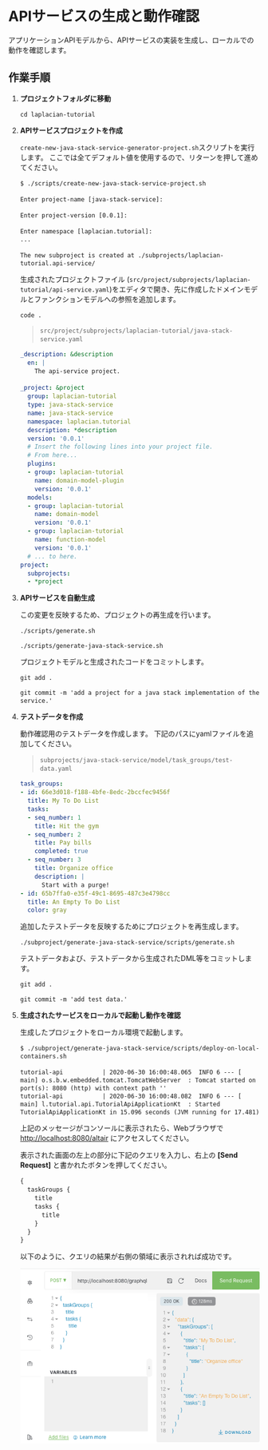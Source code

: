 # APIサービスの生成と動作確認

アプリケーションAPIモデルから、APIサービスの実装を生成し、ローカルでの動作を確認します。

## 作業手順

1. **プロジェクトフォルダに移動**

    ```console
    cd laplacian-tutorial
    ```

2. **APIサービスプロジェクトを作成**

    `create-new-java-stack-service-generator-project.sh`スクリプトを実行します。
    ここでは全てデフォルト値を使用するので、リターンを押して進めてください。

    ```console
    $ ./scripts/create-new-java-stack-service-project.sh

    Enter project-name [java-stack-service]:

    Enter project-version [0.0.1]:

    Enter namespace [laplacian.tutorial]:
    ...

    The new subproject is created at ./subprojects/laplacian-tutorial.api-service/
    ```

    生成されたプロジェクトファイル (`src/project/subprojects/laplacian-tutorial/api-service.yaml`)をエディタで開き、先に作成したドメインモデルとファンクションモデルへの参照を追加します。

    ```console
    code .
    ```

    > `src/project/subprojects/laplacian-tutorial/java-stack-service.yaml`

    ```yaml
    _description: &description
      en: |
        The api-service project.

    _project: &project
      group: laplacian-tutorial
      type: java-stack-service
      name: java-stack-service
      namespace: laplacian.tutorial
      description: *description
      version: '0.0.1'
      # Insert the following lines into your project file.
      # From here...
      plugins:
      - group: laplacian-tutorial
        name: domain-model-plugin
        version: '0.0.1'
      models:
      - group: laplacian-tutorial
        name: domain-model
        version: '0.0.1'
      - group: laplacian-tutorial
        name: function-model
        version: '0.0.1'
      # ... to here.
    project:
      subprojects:
      - *project
    ```

3. **APIサービスを自動生成**

    この変更を反映するため、プロジェクトの再生成を行います。

    ```console
    ./scripts/generate.sh
    ```

    ```console
    ./scripts/generate-java-stack-service.sh
    ```

    プロジェクトモデルと生成されたコードをコミットします。

    ```console
    git add .
    ```

    ```console
    git commit -m 'add a project for a java stack implementation of the service.'
    ```

4. **テストデータを作成**

    動作確認用のテストデータを作成します。
    下記のパスにyamlファイルを追加してください。

    > `subprojects/java-stack-service/model/task_groups/test-data.yaml`

    ```yaml
    task_groups:
    - id: 66e3d018-f188-4bfe-8edc-2bccfec9456f
      title: My To Do List
      tasks:
      - seq_number: 1
        title: Hit the gym
      - seq_number: 2
        title: Pay bills
        completed: true
      - seq_number: 3
        title: Organize office
        description: |
          Start with a purge!
    - id: 65b7ffa0-e35f-49c1-8695-487c3e4798cc
      title: An Empty To Do List
      color: gray
    ```

    追加したテストデータを反映するためにプロジェクトを再生成します。

    ```console
    ./subproject/generate-java-stack-service/scripts/generate.sh
    ```

    テストデータおよび、テストデータから生成されたDML等をコミットします。

    ```console
    git add .
    ```

    ```console
    git commit -m 'add test data.'
    ```

5. **生成されたサービスをローカルで起動し動作を確認**

    生成したプロジェクトをローカル環境で起動します。

    ```console
    $ ./subproject/generate-java-stack-service/scripts/deploy-on-local-containers.sh

    tutorial-api           | 2020-06-30 16:00:48.065  INFO 6 --- [           main] o.s.b.w.embedded.tomcat.TomcatWebServer  : Tomcat started on port(s): 8080 (http) with context path ''
    tutorial-api           | 2020-06-30 16:00:48.082  INFO 6 --- [           main] l.tutorial.api.TutorialApiApplicationKt  : Started TutorialApiApplicationKt in 15.096 seconds (JVM running for 17.481)
    ```

    上記のメッセージがコンソールに表示されたら、Webブラウザで <http://localhost:8080/altair> にアクセスしてください。

    表示された画面の左上の部分に下記のクエリを入力し、右上の **[Send Request]** と書かれたボタンを押してください。

    ```graphql
    {
      taskGroups {
        title
        tasks {
          title
        }
      }
    }
    ```

    以下のように、クエリの結果が右側の領域に表示されれば成功です。

    ![altair window image](./images/altair-window.png)
